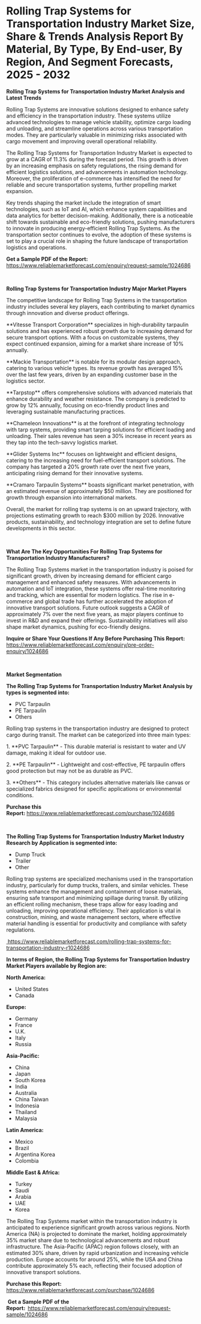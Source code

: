 <p><h1>Rolling Trap Systems for Transportation Industry Market Size, Share & Trends Analysis Report By Material, By Type, By End-user, By Region, And Segment Forecasts, 2025 - 2032</h1></p><p><strong>Rolling Trap Systems for Transportation Industry Market Analysis and Latest Trends</strong></p>
<p><p>Rolling Trap Systems are innovative solutions designed to enhance safety and efficiency in the transportation industry. These systems utilize advanced technologies to manage vehicle stability, optimize cargo loading and unloading, and streamline operations across various transportation modes. They are particularly valuable in minimizing risks associated with cargo movement and improving overall operational reliability.</p><p>The Rolling Trap Systems for Transportation Industry Market is expected to grow at a CAGR of 11.3% during the forecast period. This growth is driven by an increasing emphasis on safety regulations, the rising demand for efficient logistics solutions, and advancements in automation technology. Moreover, the proliferation of e-commerce has intensified the need for reliable and secure transportation systems, further propelling market expansion.</p><p>Key trends shaping the market include the integration of smart technologies, such as IoT and AI, which enhance system capabilities and data analytics for better decision-making. Additionally, there is a noticeable shift towards sustainable and eco-friendly solutions, pushing manufacturers to innovate in producing energy-efficient Rolling Trap Systems. As the transportation sector continues to evolve, the adoption of these systems is set to play a crucial role in shaping the future landscape of transportation logistics and operations.</p></p>
<p><strong>Get a Sample PDF of the Report:&nbsp;</strong> <a href="https://www.reliablemarketforecast.com/enquiry/request-sample/1024686?utm_campaign=3619&utm_medium=2&utm_source=Github&utm_content=ia&utm_term=18042025&utm_id=rolling-trap-systems-for-transportation-industry">https://www.reliablemarketforecast.com/enquiry/request-sample/1024686</a></p>
<p>&nbsp;</p>
<p><strong>Rolling Trap Systems for Transportation Industry Major Market Players</strong></p>
<p><p>The competitive landscape for Rolling Trap Systems in the transportation industry includes several key players, each contributing to market dynamics through innovation and diverse product offerings. </p><p>**Vitesse Transport Corporation** specializes in high-durability tarpaulin solutions and has experienced robust growth due to increasing demand for secure transport options. With a focus on customizable systems, they expect continued expansion, aiming for a market share increase of 10% annually.</p><p>**Mackie Transportation** is notable for its modular design approach, catering to various vehicle types. Its revenue growth has averaged 15% over the last few years, driven by an expanding customer base in the logistics sector.</p><p>**Tarpstop** offers comprehensive solutions with advanced materials that enhance durability and weather resistance. The company is predicted to grow by 12% annually, focusing on eco-friendly product lines and leveraging sustainable manufacturing practices.</p><p>**Chameleon Innovations** is at the forefront of integrating technology with tarp systems, providing smart tarping solutions for efficient loading and unloading. Their sales revenue has seen a 30% increase in recent years as they tap into the tech-savvy logistics market.</p><p>**Glider Systems Inc** focuses on lightweight and efficient designs, catering to the increasing need for fuel-efficient transport solutions. The company has targeted a 20% growth rate over the next five years, anticipating rising demand for their innovative systems.</p><p>**Cramaro Tarpaulin Systems** boasts significant market penetration, with an estimated revenue of approximately $50 million. They are positioned for growth through expansion into international markets.</p><p>Overall, the market for rolling trap systems is on an upward trajectory, with projections estimating growth to reach $300 million by 2026. Innovative products, sustainability, and technology integration are set to define future developments in this sector.</p></p>
<p>&nbsp;</p>
<p><strong>What Are The Key Opportunities For Rolling Trap Systems for Transportation Industry Manufacturers?</strong></p>
<p><p>The Rolling Trap Systems market in the transportation industry is poised for significant growth, driven by increasing demand for efficient cargo management and enhanced safety measures. With advancements in automation and IoT integration, these systems offer real-time monitoring and tracking, which are essential for modern logistics. The rise in e-commerce and global trade has further accelerated the adoption of innovative transport solutions. Future outlook suggests a CAGR of approximately 7% over the next five years, as major players continue to invest in R&D and expand their offerings. Sustainability initiatives will also shape market dynamics, pushing for eco-friendly designs.</p></p>
<p><strong>Inquire or Share Your Questions If Any Before Purchasing This Report:</strong> <a href="https://www.reliablemarketforecast.com/enquiry/pre-order-enquiry/1024686?utm_campaign=3619&utm_medium=2&utm_source=Github&utm_content=ia&utm_term=18042025&utm_id=rolling-trap-systems-for-transportation-industry">https://www.reliablemarketforecast.com/enquiry/pre-order-enquiry/1024686</a></p>
<p>&nbsp;</p>
<p><strong>Market Segmentation</strong></p>
<p><strong>The Rolling Trap Systems for Transportation Industry Market Analysis by types is segmented into:</strong></p>
<p><ul><li>PVC Tarpaulin</li><li>PE Tarpaulin</li><li>Others</li></ul></p>
<p><p>Rolling trap systems in the transportation industry are designed to protect cargo during transit. The market can be categorized into three main types: </p><p>1. **PVC Tarpaulin** - This durable material is resistant to water and UV damage, making it ideal for outdoor use.</p><p>2. **PE Tarpaulin** - Lightweight and cost-effective, PE tarpaulin offers good protection but may not be as durable as PVC.</p><p>3. **Others** - This category includes alternative materials like canvas or specialized fabrics designed for specific applications or environmental conditions.</p></p>
<p><strong>Purchase this Report:&nbsp;</strong><a href="https://www.reliablemarketforecast.com/purchase/1024686?utm_campaign=3619&utm_medium=2&utm_source=Github&utm_content=ia&utm_term=18042025&utm_id=rolling-trap-systems-for-transportation-industry">https://www.reliablemarketforecast.com/purchase/1024686</a></p>
<p>&nbsp;</p>
<p><strong>The Rolling Trap Systems for Transportation Industry Market Industry Research by Application is segmented into:</strong></p>
<p><ul><li>Dump Truck</li><li>Trailer</li><li>Other</li></ul></p>
<p><p>Rolling trap systems are specialized mechanisms used in the transportation industry, particularly for dump trucks, trailers, and similar vehicles. These systems enhance the management and containment of loose materials, ensuring safe transport and minimizing spillage during transit. By utilizing an efficient rolling mechanism, these traps allow for easy loading and unloading, improving operational efficiency. Their application is vital in construction, mining, and waste management sectors, where effective material handling is essential for productivity and compliance with safety regulations.</p></p>
<p><a href="https://www.reliablemarketforecast.com/rolling-trap-systems-for-transportation-industry-r1024686?utm_campaign=3619&utm_medium=2&utm_source=Github&utm_content=ia&utm_term=18042025&utm_id=rolling-trap-systems-for-transportation-industry">&nbsp;https://www.reliablemarketforecast.com/rolling-trap-systems-for-transportation-industry-r1024686</a></p>
<p><strong>In terms of Region, the Rolling Trap Systems for Transportation Industry Market Players available by Region are:</strong></p>
<p>
    <p> <strong> North America: </strong>
        <ul>
            <li>United States</li>
            <li>Canada</li>
        </ul>
        </p> 
    <p> <strong> Europe: </strong>
        <ul>
            <li>Germany</li>
            <li>France</li>
            <li>U.K.</li>
            <li>Italy</li>
            <li>Russia</li>
        </ul>
        </p> 
    <p> <strong> Asia-Pacific: </strong>
        <ul>
            <li>China</li>
            <li>Japan</li>
            <li>South Korea</li>
            <li>India</li>
            <li>Australia</li>
            <li>China Taiwan</li>
            <li>Indonesia</li>
            <li>Thailand</li>
            <li>Malaysia</li>
        </ul>
        </p> 
    <p> <strong> Latin America: </strong>
        <ul>
            <li>Mexico</li>
            <li>Brazil</li>
            <li>Argentina Korea</li>
            <li>Colombia</li>
        </ul>
        </p> 
    <p> <strong> Middle East & Africa: </strong>
        <ul>
            <li>Turkey</li>
            <li>Saudi</li>
            <li>Arabia</li>
            <li>UAE</li>
            <li>Korea</li>
        </ul>
    </p>
    </p>
<p><p>The Rolling Trap Systems market within the transportation industry is anticipated to experience significant growth across various regions. North America (NA) is projected to dominate the market, holding approximately 35% market share due to technological advancements and robust infrastructure. The Asia-Pacific (APAC) region follows closely, with an estimated 30% share, driven by rapid urbanization and increasing vehicle production. Europe accounts for around 25%, while the USA and China contribute approximately 5% each, reflecting their focused adoption of innovative transport solutions.</p></p>
<p><strong>Purchase this Report: </strong><a href="https://www.reliablemarketforecast.com/purchase/1024686?utm_campaign=3619&utm_medium=2&utm_source=Github&utm_content=ia&utm_term=18042025&utm_id=rolling-trap-systems-for-transportation-industry">https://www.reliablemarketforecast.com/purchase/1024686</a></p>
<p>&nbsp;<strong>Get a Sample PDF of the Report:&nbsp;&nbsp;</strong><a href="https://www.reliablemarketforecast.com/enquiry/request-sample/1024686?utm_campaign=3619&utm_medium=2&utm_source=Github&utm_content=ia&utm_term=18042025&utm_id=rolling-trap-systems-for-transportation-industry">https://www.reliablemarketforecast.com/enquiry/request-sample/1024686</a></p>
<p><strong></strong></p>
<p><p></p><p></p><p></p></p>